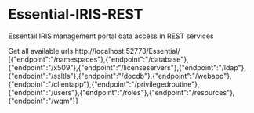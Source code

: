 # Essential-IRIS-REST
Essentail IRIS management portal data access in REST services

Get all available urls 
http://localhost:52773/Essential/
[{"endpoint":"/namespaces"},{"endpoint":"/database"},{"endpoint":"/x509"},{"endpoint":"/licenseservers"},{"endpoint":"/ldap"},{"endpoint":"/ssltls"},{"endpoint":"/docdb"},{"endpoint":"/webapp"},{"endpoint":"/clientapp"},{"endpoint":"/privilegedroutine"},{"endpoint":"/users"},{"endpoint":"/roles"},{"endpoint":"/resources"},{"endpoint":"/wqm"}]
